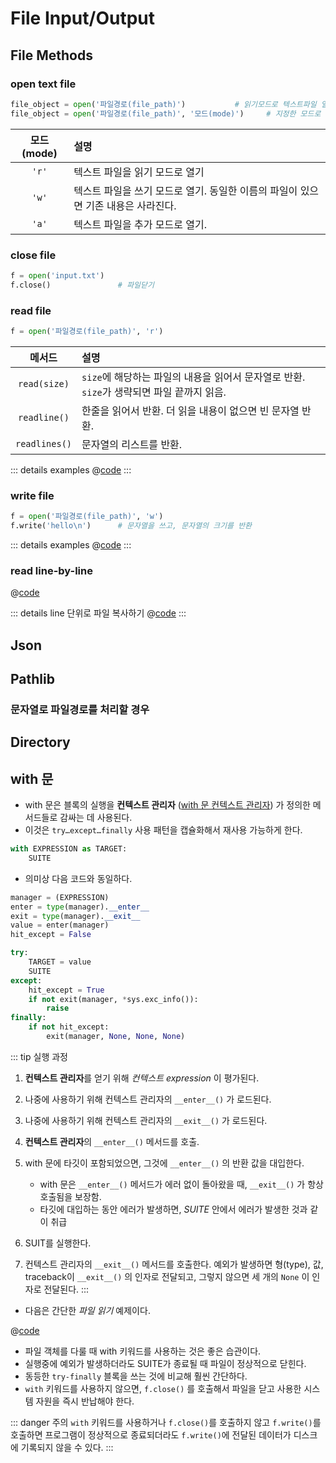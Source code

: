 # File Input/Output

## File Methods

### open text file

```python
file_object = open('파일경로(file_path)')           # 읽기모드로 텍스트파일 열기
file_object = open('파일경로(file_path)', '모드(mode)')     # 지정한 모드로 열기
```

|모드(mode)|설명|
|:------:|:--------|
|`'r'`     | 텍스트 파일을 읽기 모드로 열기 |
|`'w'`     | 텍스트 파일을 쓰기 모드로 열기. 동일한 이름의 파일이 있으면 기존 내용은 사라진다. |
|`'a'`     | 텍스트 파일을 추가 모드로 열기. |

### close file

```python
f = open('input.txt')           
f.close()               # 파일닫기
```

### read file

```python
f = open('파일경로(file_path)', 'r')
```

|메서드|설명|
|:------:|:--------|
|`read(size)`| `size`에 해당하는 파일의 내용을 읽어서 문자열로 반환. `size`가 생략되면 파일 끝까지 읽음.|
|`readline()`| 한줄을 읽어서 반환. 더 읽을 내용이 없으면 빈 문자열 반환.|
|`readlines()`| 문자열의 리스트를 반환.|


::: details examples
@[code](./codes/10_02_readtext.py)
:::

### write file
```python
f = open('파일경로(file_path)', 'w')
f.write('hello\n')      # 문자열을 쓰고, 문자열의 크기를 반환
```
::: details examples
@[code](./codes/10_03_writetext.py)
:::

### read line-by-line

@[code](./codes/10_04_readline_by_line.py)

::: details line 단위로 파일 복사하기
@[code](./codes/10_04_readline_and_write.py) 
:::

## Json 

## Pathlib

### 문자열로 파일경로를 처리할 경우

## Directory


## with 문

- with 문은 블록의 실행을 **컨텍스트 관리자** ([with 문 컨텍스트 관리자](https://docs.python.org/ko/3/reference/datamodel.html#context-managers)) 가 정의한 메서드들로 감싸는 데 사용된다. 
- 이것은 `try…except…finally` 사용 패턴을 캡슐화해서 재사용 가능하게 한다.

```python
with EXPRESSION as TARGET:
    SUITE
```
- 의미상 다음 코드와 동일하다.
```python
manager = (EXPRESSION)
enter = type(manager).__enter__
exit = type(manager).__exit__
value = enter(manager)
hit_except = False

try:
    TARGET = value
    SUITE
except:
    hit_except = True
    if not exit(manager, *sys.exc_info()):
        raise
finally:
    if not hit_except:
        exit(manager, None, None, None)
```

::: tip 실행 과정
1. **컨텍스트 관리자**를 얻기 위해 *컨텍스트 expression* 이 평가된다.
2. 나중에 사용하기 위해 컨텍스트 관리자의 `__enter__()` 가 로드된다.
3. 나중에 사용하기 위해 컨텍스트 관리자의 `__exit__()` 가 로드된다.
4. **컨텍스트 관리자**의 `__enter__()` 메서드를 호출.
5. with 문에 타깃이 포함되었으면, 그것에 `__enter__()` 의 반환 값을 대입한다. 
    - with 문은 `__enter__()` 메서드가 에러 없이 돌아왔을 때, `__exit__()` 가 항상 호출됨을 보장함. 
    - 타깃에 대입하는 동안 에러가 발생하면, *SUITE* 안에서 에러가 발생한 것과 같이 취급

6. SUIT를 실행한다.
7. 컨텍스트 관리자의 `__exit__()` 메서드를 호출한다. 예외가 발생하면 형(type), 값, traceback이 `__exit__()` 의 인자로 전달되고, 그렇지 않으면 세 개의 `None` 이 인자로 전달된다.
:::

- 다음은 간단한 *파일 읽기* 예제이다.

@[code](./codes/10_01_with.py)

- 파일 객체를 다룰 때 with 키워드를 사용하는 것은 좋은 습관이다.
- 실행중에 예외가 발생하더라도 SUITE가 종료될 때 파일이 정상적으로 닫힌다.
- 동등한 `try-finally` 블록을 쓰는 것에 비교해 훨씬 간단하다.
- `with` 키워드를 사용하지 않으면, `f.close()` 를 호출해서 파일을 닫고 사용한 시스템 자원을 즉시 반납해야 한다.

::: danger 주의
 `with` 키워드를 사용하거나 `f.close()`를 호출하지 않고 `f.write()`를 호출하면 프로그램이 정상적으로 종료되더라도 `f.write()`에 전달된 데이터가 디스크에 기록되지 않을 수 있다.
:::


